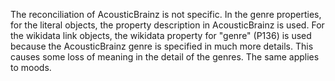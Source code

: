 The reconciliation of AcousticBrainz is not specific. In the genre properties, for the literal objects, the property description in AcousticBrainz is used. For the wikidata link objects, the wikidata property for "genre" (P136) is used because the AcousticBrainz genre is specified in much more details. This causes some loss of meaning in the detail of the genres. The same applies to moods.